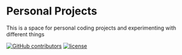 # Personal Projects

This is a space for personal coding projects and experimenting with different things

[![GitHub contributors][contributors-image]][contributors-url]
[![license][license-image]][license-url]

[contributors-url]: https://github.com/blaineski/PersonalProjects/graphs/contributors
[contributors-image]: https://img.shields.io/github/contributors/blaineski/personalprojects.svg?style=plastic
[license-url]: https://github.com/blaineski/PersonalProjects/blob/master/LICENSE
[license-image]: https://img.shields.io/badge/License-Unlicense-blue.svg?style=plastic
